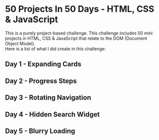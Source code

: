# 50 Projects In 50 Days - HTML, CSS &amp; JavaScript
This is a purely project-based challenge. This challenge includes 50 mini projects in HTML, CSS & JavaScript that relate to the DOM (Document Object Model). 
<br>Here is a list of what I did create in this challenge:
## Day 1 - Expanding Cards
## Day 2 - Progress Steps
## Day 3 - Rotating Navigation
## Day 4 - Hidden Search Widget
## Day 5 - Blurry Loading
